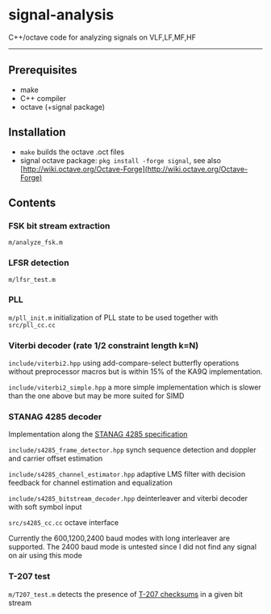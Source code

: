 # signal-analysis
C++/octave code for analyzing signals on VLF,LF,MF,HF

----

## Prerequisites
* make
* C++ compiler
* octave (+signal package)

## Installation
* `make` builds the octave .oct files
* signal octave package: `pkg install -forge signal`, see also [http://wiki.octave.org/Octave-Forge](http://wiki.octave.org/Octave-Forge)

## Contents
### FSK bit stream extraction
`m/analyze_fsk.m`

### LFSR detection
`m/lfsr_test.m`

### PLL
`m/pll_init.m` initialization of PLL state to be used together
with `src/pll_cc.cc`

### Viterbi decoder (rate 1/2 constraint length k=N)
`include/viterbi2.hpp` using add-compare-select butterfly operations
without preprocessor macros but is within 15% of the KA9Q
implementation.

`include/viterbi2_simple.hpp` a more simple implementation which is
slower than the one above but may be more suited for SIMD

### STANAG 4285 decoder
Implementation along the [STANAG 4285
specification](http://www.n2ckh.com/MARS_ALE_FORUM/s4285.PDF)

`include/s4285_frame_detector.hpp` synch sequence detection and
doppler and carrier offset estimation

`include/s4285_channel_estimator.hpp` adaptive LMS filter with
decision feedback for channel estimation and equalization

`include/s4285_bitstream_decoder.hpp` deinterleaver and viterbi
decoder with soft symbol input

`src/s4285_cc.cc` octave interface

Currently the 600,1200,2400 baud modes with long interleaver are
supported. The 2400 baud mode is untested since I did not find any
signal on air using this mode

### T-207 test
`m/T207_test.m` detects the presence of [T-207
checksums](http://i56578-swl.blogspot.com/search/label/T-207) in a
given bit stream

